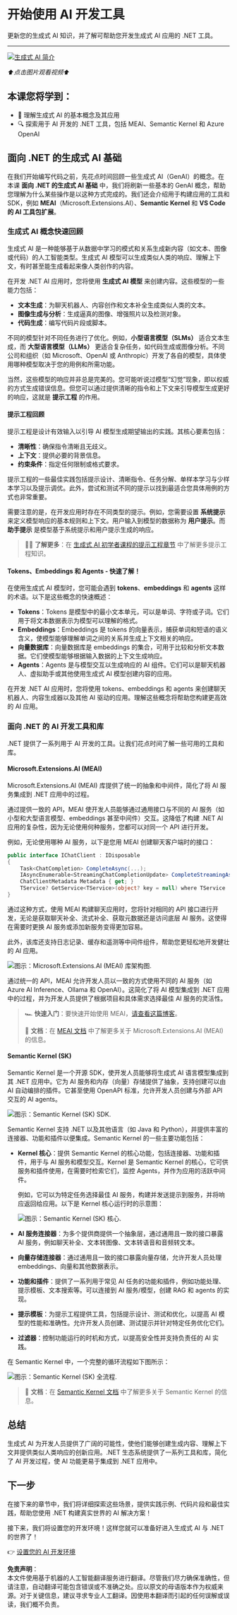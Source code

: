 # 开始使用 AI 开发工具

更新您的生成式 AI 知识，并了解可帮助您开发生成式 AI 应用的 .NET 工具。

---

[![生成式 AI 简介](http://img.youtube.com/vi/SZvE_meBdvg/0.jpg)](http://www.youtube.com/watch?v=SZvE_meBdvg)

_⬆️点击图片观看视频⬆️_

## 本课您将学到：

- 🌟 理解生成式 AI 的基本概念及其应用
- 🔍 探索用于 AI 开发的 .NET 工具，包括 MEAI、Semantic Kernel 和 Azure OpenAI

## 面向 .NET 的生成式 AI 基础

在我们开始编写代码之前，先花点时间回顾一些生成式 AI（GenAI）的概念。在本课 **面向 .NET 的生成式 AI 基础** 中，我们将刷新一些基本的 GenAI 概念，帮助您理解为什么某些操作是以这种方式完成的。我们还会介绍用于构建应用的工具和 SDK，例如 **MEAI**（Microsoft.Extensions.AI）、**Semantic Kernel** 和 **VS Code 的 AI 工具包扩展**。

### 生成式 AI 概念快速回顾

生成式 AI 是一种能够基于从数据中学习的模式和关系生成新内容（如文本、图像或代码）的人工智能类型。生成式 AI 模型可以生成类似人类的响应、理解上下文，有时甚至能生成看起来像人类创作的内容。

在开发 .NET AI 应用时，您将使用 **生成式 AI 模型** 来创建内容。这些模型的一些能力包括：

- **文本生成**：为聊天机器人、内容创作和文本补全生成类似人类的文本。
- **图像生成与分析**：生成逼真的图像、增强照片以及检测对象。
- **代码生成**：编写代码片段或脚本。

不同的模型针对不同任务进行了优化。例如，**小型语言模型（SLMs）** 适合文本生成，而 **大型语言模型（LLMs）** 更适合复杂任务，如代码生成或图像分析。不同公司和组织（如 Microsoft、OpenAI 或 Anthropic）开发了各自的模型，具体使用哪种模型取决于您的用例和所需功能。

当然，这些模型的响应并非总是完美的。您可能听说过模型“幻觉”现象，即以权威的方式生成错误信息。但您可以通过提供清晰的指令和上下文来引导模型生成更好的响应，这就是 **提示工程** 的作用。

#### 提示工程回顾

提示工程是设计有效输入以引导 AI 模型生成期望输出的实践。其核心要素包括：

- **清晰性**：确保指令清晰且无歧义。
- **上下文**：提供必要的背景信息。
- **约束条件**：指定任何限制或格式要求。

提示工程的一些最佳实践包括提示设计、清晰指令、任务分解、单样本学习与少样本学习以及提示调优。此外，尝试和测试不同的提示以找到最适合您具体用例的方式也非常重要。

需要注意的是，在开发应用时存在不同类型的提示。例如，您需要设置 **系统提示** 来定义模型响应的基本规则和上下文。用户输入到模型的数据称为 **用户提示**。而 **助手提示** 是模型基于系统提示和用户提示生成的响应。

> 🧑‍🏫 **了解更多**：在 [生成式 AI 初学者课程的提示工程章节](https://github.com/microsoft/generative-ai-for-beginners/tree/main/04-prompt-engineering-fundamentals) 中了解更多提示工程知识。

#### Tokens、Embeddings 和 Agents - 快速了解！

在使用生成式 AI 模型时，您可能会遇到 **tokens**、**embeddings** 和 **agents** 这样的术语。以下是这些概念的快速概述：

- **Tokens**：Tokens 是模型中的最小文本单元，可以是单词、字符或子词。它们用于将文本数据表示为模型可以理解的格式。
- **Embeddings**：Embeddings 是 tokens 的向量表示，捕获单词和短语的语义含义，使模型能够理解单词之间的关系并生成上下文相关的响应。
- **向量数据库**：向量数据库是 embeddings 的集合，可用于比较和分析文本数据。它们使模型能够根据输入数据的上下文生成响应。
- **Agents**：Agents 是与模型交互以生成响应的 AI 组件。它们可以是聊天机器人、虚拟助手或其他使用生成式 AI 模型创建内容的应用。

在开发 .NET AI 应用时，您将使用 tokens、embeddings 和 agents 来创建聊天机器人、内容生成器以及其他 AI 驱动的应用。理解这些概念将帮助您构建更高效的 AI 应用。

### 面向 .NET 的 AI 开发工具和库

.NET 提供了一系列用于 AI 开发的工具。让我们花点时间了解一些可用的工具和库。

#### Microsoft.Extensions.AI (MEAI)

Microsoft.Extensions.AI (MEAI) 库提供了统一的抽象和中间件，简化了将 AI 服务集成到 .NET 应用中的过程。

通过提供一致的 API，MEAI 使开发人员能够通过通用接口与不同的 AI 服务（如小型和大型语言模型、embeddings 甚至中间件）交互。这降低了构建 .NET AI 应用的复杂性，因为无论使用何种服务，您都可以对同一个 API 进行开发。

例如，无论使用哪种 AI 服务，以下是您用 MEAI 创建聊天客户端时的接口：

```csharp
public interface IChatClient : IDisposable 
{ 
    Task<ChatCompletion> CompleteAsync(...); 
    IAsyncEnumerable<StreamingChatCompletionUpdate> CompleteStreamingAsync(...); 
    ChatClientMetadata Metadata { get; } 
    TService? GetService<TService>(object? key = null) where TService : class; 
}
```

通过这种方式，使用 MEAI 构建聊天应用时，您将针对相同的 API 接口进行开发，无论是获取聊天补全、流式补全、获取元数据还是访问底层 AI 服务。这使得在需要时更换 AI 服务或添加新服务变得更加容易。

此外，该库还支持日志记录、缓存和遥测等中间件组件，帮助您更轻松地开发健壮的 AI 应用。

![*图示：Microsoft.Extensions.AI (MEAI) 库架构图.*](../../../translated_images/meai-architecture-diagram.6f62fd1d3901e9585a69ca4ca56ea0d5de855c196d657f16b6027c69723b75f0.zh.png)

通过统一的 API，MEAI 允许开发人员以一致的方式使用不同的 AI 服务（如 Azure AI Inference、Ollama 和 OpenAI）。这简化了将 AI 模型集成到 .NET 应用中的过程，并为开发人员提供了根据项目和具体需求选择最佳 AI 服务的灵活性。

> 🏎️ **快速入门**：要快速开始使用 MEAI，[请查看这篇博客](https://devblogs.microsoft.com/dotnet/introducing-microsoft-extensions-ai-preview/)。
>
> 📖 **文档**：在 [MEAI 文档](https://learn.microsoft.com/dotnet/ai/ai-extensions) 中了解更多关于 Microsoft.Extensions.AI (MEAI) 的信息。

#### Semantic Kernel (SK)

Semantic Kernel 是一个开源 SDK，使开发人员能够将生成式 AI 语言模型集成到其 .NET 应用中。它为 AI 服务和内存（向量）存储提供了抽象，支持创建可以由 AI 自动编排的插件。它甚至使用 OpenAPI 标准，允许开发人员创建与外部 API 交互的 AI agents。

![*图示：Semantic Kernel (SK) SDK.*](../../../translated_images/semantic-kernel.c6a96edb209a3c0d5c6564284cfc47975f49fcfedc3ed55b9e84f2d4a628e04a.zh.png)

Semantic Kernel 支持 .NET 以及其他语言（如 Java 和 Python），并提供丰富的连接器、功能和插件以便集成。Semantic Kernel 的一些主要功能包括：

- **Kernel 核心**：提供 Semantic Kernel 的核心功能，包括连接器、功能和插件，用于与 AI 服务和模型交互。Kernel 是 Semantic Kernel 的核心，它可供服务和插件使用，在需要时检索它们，监控 Agents，并作为应用的活跃中间件。

    例如，它可以为特定任务选择最佳 AI 服务，构建并发送提示到服务，并将响应返回给应用。以下是 Kernel 核心运行时的示意图：

    ![*图示：Semantic Kernel (SK) 核心.*](../../../translated_images/semantic-kernel-core.c30e9e4b9674f7a90d2145844d467bff5046268e0bb3c9f69ae21c19fd443a9d.zh.png)

- **AI 服务连接器**：为多个提供商提供一个抽象层，通过通用且一致的接口暴露 AI 服务，例如聊天补全、文本转图像、文本转语音和音频转文本。

- **向量存储连接器**：通过通用且一致的接口暴露向量存储，允许开发人员处理 embeddings、向量和其他数据表示。

- **功能和插件**：提供了一系列用于常见 AI 任务的功能和插件，例如功能处理、提示模板、文本搜索等。可以连接到 AI 服务/模型，创建 RAG 和 agents 的实现。

- **提示模板**：为提示工程提供工具，包括提示设计、测试和优化，以提高 AI 模型的性能和准确性。允许开发人员创建、测试提示并针对特定任务优化它们。

- **过滤器**：控制功能运行的时机和方式，以提高安全性并支持负责任的 AI 实践。

在 Semantic Kernel 中，一个完整的循环流程如下图所示：

![*图示：Semantic Kernel (SK) 全流程.*](../../../translated_images/semantic-kernel-full-loop.cfdc3187979869b8188fa171e390298b4eb215be3c77ab538a62f71cc16cfdcd.zh.png)

> 📖 **文档**：在 [Semantic Kernel 文档](https://learn.microsoft.com/semantic-kernel/overview/) 中了解更多关于 Semantic Kernel 的信息。

## 总结

生成式 AI 为开发人员提供了广阔的可能性，使他们能够创建生成内容、理解上下文并提供类似人类响应的创新应用。.NET 生态系统提供了一系列工具和库，简化了 AI 开发过程，使 AI 功能更易于集成到 .NET 应用中。

## 下一步

在接下来的章节中，我们将详细探索这些场景，提供实践示例、代码片段和最佳实践，帮助您使用 .NET 构建真实世界的 AI 解决方案！

接下来，我们将设置您的开发环境！这样您就可以准备好进入生成式 AI 与 .NET 的世界了！

👉 [设置您的 AI 开发环境](/02-SetupDevEnvironment/readme.md)

**免责声明**：  
本文件使用基于机器的人工智能翻译服务进行翻译。尽管我们尽力确保准确性，但请注意，自动翻译可能包含错误或不准确之处。应以原文的母语版本作为权威来源。对于关键信息，建议寻求专业人工翻译。因使用本翻译而引起的任何误解或误读，我们概不负责。